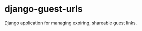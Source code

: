 django-guest-urls
=================

Django application for managing expiring, shareable guest links.
